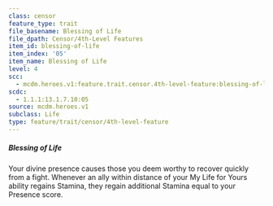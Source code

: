 ```yaml
---
class: censor
feature_type: trait
file_basename: Blessing of Life
file_dpath: Censor/4th-Level Features
item_id: blessing-of-life
item_index: '05'
item_name: Blessing of Life
level: 4
scc:
  - mcdm.heroes.v1:feature.trait.censor.4th-level-feature:blessing-of-life
scdc:
  - 1.1.1:13.1.7.10:05
source: mcdm.heroes.v1
subclass: Life
type: feature/trait/censor/4th-level-feature
---
```


##### Blessing of Life

Your divine presence causes those you deem worthy to recover quickly from a fight. Whenever an ally within distance of your My Life for Yours ability regains Stamina, they regain additional Stamina equal to your Presence score.
